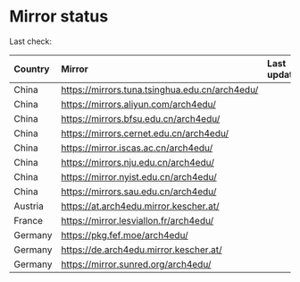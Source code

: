 <script src="./time.js"></script>
# Mirror status
Last check: <script type="text/javascript">localize(1743434747.7388783);</script>

|Country|Mirror|Last update|
|:------|:-----|:----------|
|China|https://mirrors.tuna.tsinghua.edu.cn/arch4edu/|<script type="text/javascript">localize(1743403756);</script>|
|China|https://mirrors.aliyun.com/arch4edu/|<script type="text/javascript">localize(1743403756);</script>|
|China|https://mirrors.bfsu.edu.cn/arch4edu/|<script type="text/javascript">localize(1743403756);</script>|
|China|https://mirrors.cernet.edu.cn/arch4edu/|<script type="text/javascript">localize(1743403756);</script>|
|China|https://mirror.iscas.ac.cn/arch4edu/|<script type="text/javascript">localize(1743359895);</script>|
|China|https://mirrors.nju.edu.cn/arch4edu/|<script type="text/javascript">localize(1743316932);</script>|
|China|https://mirror.nyist.edu.cn/arch4edu/|<script type="text/javascript">localize(1743403756);</script>|
|China|https://mirrors.sau.edu.cn/arch4edu/|<script type="text/javascript">localize(1731653531);</script>|
|Austria|https://at.arch4edu.mirror.kescher.at/|<script type="text/javascript">localize(1743403756);</script>|
|France|https://mirror.lesviallon.fr/arch4edu/|<script type="text/javascript">localize(1743403756);</script>|
|Germany|https://pkg.fef.moe/arch4edu/|<script type="text/javascript">localize(1743403756);</script>|
|Germany|https://de.arch4edu.mirror.kescher.at/|<script type="text/javascript">localize(1743403756);</script>|
|Germany|https://mirror.sunred.org/arch4edu/|<script type="text/javascript">localize(1743403756);</script>|

<script src="./tablefilter/tablefilter.js"></script>
<script src="./table.js"></script>
